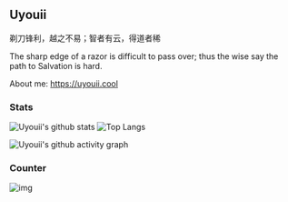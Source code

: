 ## Uyouii

剃刀锋利，越之不易；智者有云，得道者稀

The sharp edge of a razor is difficult to pass over; thus the wise say the path to Salvation is hard.

About me: https://uyouii.cool

### Stats

![Uyouii's github stats](https://github-readme-stats.vercel.app/api?username=Uyouii&show_icons=true&theme=dracula&include_all_commits=true)  ![Top Langs](https://github-readme-stats.vercel.app/api/top-langs/?username=Uyouii&hide=html,shell,vhdl&theme=dracula&layout=compact)

![Uyouii's github activity graph](https://github-readme-activity-graph.cyclic.app/graph?username=Uyouii&layout=github-compact&theme=redical)

### Counter

![img](https://profile-counter.glitch.me/Uyouii/count.svg)
